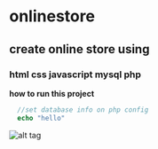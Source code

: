 # onlinestore
## create online store using
### html css javascript mysql php

**how to run this project**

```php
  //set database info on php config
  echo "hello"
```

![alt tag](f1.jpg)
